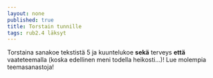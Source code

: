 ```yaml
---
layout: none
published: true
title: Torstain tunnille
tags: rub2.4 läksyt
---
```

Torstaina sanakoe tekstistä 5 ja kuuntelukoe **sekä** terveys **että** vaateteemalla (koska edellinen meni todella heikosti...)! Lue molempia teemasanastoja! 
